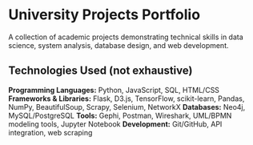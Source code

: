 # University Projects Portfolio
A collection of academic projects demonstrating technical skills in data science, system analysis, database design, and web development.

## Technologies Used (not exhaustive)
**Programming Languages:** Python, JavaScript, SQL, HTML/CSS
**Frameworks & Libraries:** Flask, D3.js, TensorFlow, scikit-learn, Pandas, NumPy, BeautifulSoup, Scrapy, Selenium, NetworkX
**Databases:** Neo4j, MySQL/PostgreSQL
**Tools:** Gephi, Postman, Wireshark, UML/BPMN modeling tools, Jupyter Notebook
**Development:** Git/GitHub, API integration, web scraping
